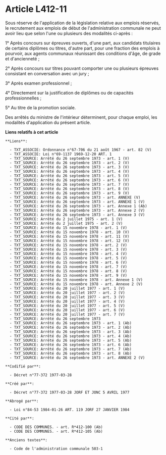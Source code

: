 # Article L412-11

Sous réserve de l'application de la législation relative aux emplois réservés, le recrutement aux emplois de début de
l'administration communale ne peut avoir lieu que selon l'une ou plusieurs des modalités ci-après :

1° Après concours sur épreuves ouverts, d'une part, aux candidats titulaires de certains diplômes ou titres, d'autre part,
pour une fraction des emplois à pourvoir, aux agents communaux réunissant des conditions d'âge, de grade et d'ancienneté ;

2° Après concours sur titres pouvant comporter une ou plusieurs épreuves consistant en conversation avec un jury ;

3° Après examen professionnel ;

4° Directement sur la justification de diplômes ou de capacités professionnelles ;

5° Au titre de la promotion sociale.

Des arrêtés du ministre de l'intérieur déterminent, pour chaque emploi, les modalités d'application du présent article.

**Liens relatifs à cet article**

	**Liens**:

	  - TXT_ASSOCIE: Ordonnance n°67-706 du 21 août 1967 - art. 82 (V)
	  - TXT_ASSOCIE: Loi n°69-1137 1969-12-20 ART. 1
	  - TXT_SOURCE: Arrêté du 26 septembre 1973 - art. 1 (V)
	  - TXT_SOURCE: Arrêté du 26 septembre 1973 - art. 2 (V)
	  - TXT_SOURCE: Arrêté du 26 septembre 1973 - art. 3 (V)
	  - TXT_SOURCE: Arrêté du 26 septembre 1973 - art. 4 (V)
	  - TXT_SOURCE: Arrêté du 26 septembre 1973 - art. 5 (V)
	  - TXT_SOURCE: Arrêté du 26 septembre 1973 - art. 6 (V)
	  - TXT_SOURCE: Arrêté du 26 septembre 1973 - art. 7 (V)
	  - TXT_SOURCE: Arrêté du 26 septembre 1973 - art. 8 (V)
	  - TXT_SOURCE: Arrêté du 26 septembre 1973 - art. 9 (V)
	  - TXT_SOURCE: Arrêté du 26 septembre 1973 - art. ANNEXE (V)
	  - TXT_SOURCE: Arrêté du 26 septembre 1973 - art. ANNEXE 1 (V)
	  - TXT_SOURCE: Arrêté du 26 septembre 1973 - art. Annexe 1 (Ab)
	  - TXT_SOURCE: Arrêté du 26 septembre 1973 - art. Annexe 2 (V)
	  - TXT_SOURCE: Arrêté du 26 septembre 1973 - art. Annexe 3 (V)
	  - TXT_SOURCE: Arrêté du 2 juillet 1975 - art. 1 (V)
	  - TXT_SOURCE: Arrêté du 2 juillet 1975 - art. 2 (V)
	  - TXT_SOURCE: Arrêté du 15 novembre 1978 - art. 1 (V)
	  - TXT_SOURCE: Arrêté du 15 novembre 1978 - art. 10 (V)
	  - TXT_SOURCE: Arrêté du 15 novembre 1978 - art. 11 (V)
	  - TXT_SOURCE: Arrêté du 15 novembre 1978 - art. 12 (V)
	  - TXT_SOURCE: Arrêté du 15 novembre 1978 - art. 2 (V)
	  - TXT_SOURCE: Arrêté du 15 novembre 1978 - art. 3 (V)
	  - TXT_SOURCE: Arrêté du 15 novembre 1978 - art. 4 (V)
	  - TXT_SOURCE: Arrêté du 15 novembre 1978 - art. 5 (V)
	  - TXT_SOURCE: Arrêté du 15 novembre 1978 - art. 6 (V)
	  - TXT_SOURCE: Arrêté du 15 novembre 1978 - art. 7 (V)
	  - TXT_SOURCE: Arrêté du 15 novembre 1978 - art. 8 (V)
	  - TXT_SOURCE: Arrêté du 15 novembre 1978 - art. 9 (V)
	  - TXT_SOURCE: Arrêté du 15 novembre 1978 - art. Annexe 1 (V)
	  - TXT_SOURCE: Arrêté du 15 novembre 1978 - art. Annexe 2 (V)
	  - TXT_SOURCE: Arrêté du 20 juillet 1977 - art. 1 (V)
	  - TXT_SOURCE: Arrêté du 20 juillet 1977 - art. 2 (V)
	  - TXT_SOURCE: Arrêté du 20 juillet 1977 - art. 3 (V)
	  - TXT_SOURCE: Arrêté du 20 juillet 1977 - art. 4 (V)
	  - TXT_SOURCE: Arrêté du 20 juillet 1977 - art. 5 (V)
	  - TXT_SOURCE: Arrêté du 20 juillet 1977 - art. 6 (V)
	  - TXT_SOURCE: Arrêté du 20 juillet 1977 - art. 7 (V)
	  - TXT_SOURCE: Arrêté du 26 septembre 1973
	  - TXT_SOURCE: Arrêté du 26 septembre 1973 - art. 1 (Ab)
	  - TXT_SOURCE: Arrêté du 26 septembre 1973 - art. 2 (Ab)
	  - TXT_SOURCE: Arrêté du 26 septembre 1973 - art. 3 (Ab)
	  - TXT_SOURCE: Arrêté du 26 septembre 1973 - art. 4 (Ab)
	  - TXT_SOURCE: Arrêté du 26 septembre 1973 - art. 5 (Ab)
	  - TXT_SOURCE: Arrêté du 26 septembre 1973 - art. 6 (Ab)
	  - TXT_SOURCE: Arrêté du 26 septembre 1973 - art. 7 (Ab)
	  - TXT_SOURCE: Arrêté du 26 septembre 1973 - art. 8 (Ab)
	  - TXT_SOURCE: Arrêté du 26 septembre 1973 - art. ANNEXE 2 (V)

	**Codifié par**:

	  - Décret n°77-372 1977-03-28

	**Créé par**:

	  - Décret n°77-372 1977-03-28 JORF ET JONC 5 AVRIL 1977

	**Abrogé par**:

	  - Loi n°84-53 1984-01-26 ART. 119 JORF 27 JANVIER 1984

	**Cité par**:

	  - CODE DES COMMUNES. - art. R*412-100 (Ab)
	  - CODE DES COMMUNES. - art. R*412-105 (Ab)

	**Anciens textes**:

	  - Code de l'administration communale 503-1
